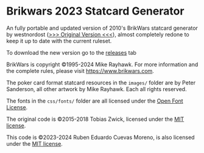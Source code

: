 # Brikwars 2023 Statcard Generator
An fully portable and updated version of 2010's BrikWars statcard generator by westnordost (<a href="https://www.westnordost.de/statcard/">&gt;&gt;&gt; Original Version &lt;&lt;&lt;</a>), almost completely redone to keep it up to date with the current ruleset.

To download the new version go to the <a href="https://github.com/semillakan6/brikwars-statcard-gen/releases">releases</a> tab

BrikWars is copyright ©1995-2024 Mike Rayhawk.
For more information and the complete rules, please visit <a href="https://www.brikwars.com">https://www.brikwars.com</a>.

The poker card format statcard resources in the `images/` folder are by Peter Sanderson, all other artwork by Mike Rayhawk. Each all rights reserved.

The fonts in the `css/fonts/` folder are all licensed under the <a href="http://scripts.sil.org/cms/scripts/page.php?site_id=nrsi&id=OFL_web">Open Font License</a>.

The original code is ©2015-2018 Tobias Zwick, licensed under the <a href="https://opensource.org/licenses/MIT">MIT license</a>.

This code is ©2023-2024 Ruben Eduardo Cuevas Moreno, is also licensed under the <a href="https://opensource.org/licenses/MIT">MIT license</a>.
